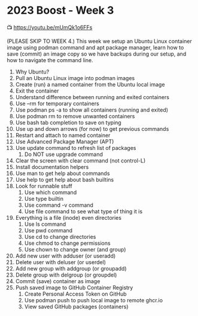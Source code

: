 # 2023 Boost - Week 3

📺 <https://youtu.be/mUmQk1o6FFs>

(PLEASE SKIP TO WEEK 4.) This week we setup an Ubuntu Linux container image using podman command and apt package manager, learn how to save (commit) an image copy so we have backups during our setup, and how to navigate the command line.

1.  Why Ubuntu?
2.  Pull an Ubuntu Linux image into podman images
3.  Create (run) a named container from the Ubuntu local image
4.  Exit the container
5.  Understand difference between running and exited containers
6.  Use –rm for temporary containers
7.  Use podman ps -a to show all containers (running and exited)
8.  Use podman rm to remove unwanted containers
9.  Use bash tab completion to save on typing
10. Use up and down arrows (for now) to get previous commands
11. Restart and attach to named container
12. Use Advanced Package Manager (APT)
13. Use update command to refresh list of packages
    1.  Do NOT use upgrade command
14. Clear the screen with clear command (not control-L)
15. Install documentation helpers
16. Use man to get help about commands
17. Use help to get help about bash builtins
18. Look for runnable stuff
    1.  Use which command
    2.  Use type builtin
    3.  Use command -v command
    4.  Use file command to see what type of thing it is
19. Everything is a file (inode) even directories
    1.  Use ls command
    2.  Use pwd command
    3.  Use cd to change directories
    4.  Use chmod to change permissions
    5.  Use chown to change owner (and group)
20. Add new user with adduser (or useradd)
21. Delete user with deluser (or userdel)
22. Add new group with addgroup (or groupadd)
23. Delete group with delgroup (or groupdel)
24. Commit (save) container as image
25. Push saved image to GitHub Container Registry
    1.  Create Personal Access Token on GitHub
    2.  Use podman push to push local image to remote ghcr.io
    3.  View saved GitHub packages (containers)
